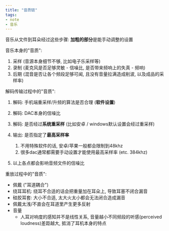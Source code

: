 ```yaml
---
title: "音质链"
tags:
- note
- 音乐
---
```



音乐从文件到耳朵经过这些步骤: **加粗的部分**是能手动调整的设置



音乐本身的"音质":

1. 采样 (音源本身细节不够, 比如电子乐采样等)
2. 录制 (麦克风是否足够灵敏 - 信噪比, 是否带来频响上的失真 - 频响)
3. 后期 (混音是否让各个频段足够可闻, 且没有音量拉满造成削波, 以及成品的采样率)



解码传输过程中的"音质":

1. 解码: 手机端重采样/升频的算法是否合理 (**软件设置**)
2. 解码: DAC本身的信噪比
3. 解码: 是否经过**系统重采样** (比如安卓 / windows默认设置会经过重采样)
4. 输出: 是否指定了**最高采样率**
   1. 不用特殊软件的话, 安卓/苹果一般都会限制到48khz
   2. 很多dac通常都需要手动设置才能使用最高采样率 (etc. 384khz)

5. 以上各点都会影响音频文件的信噪比



重放过程中的"音质":

-  佩戴 ("耳道耦合")
  -  绕耳耳机: 绕耳不合适的话会把重量加在耳朵上, 导致耳塞不闭合漏音
  -  硅胶耳套: 大小不合适, 太大火太小都会无法闭合造成漏音
  -  佩戴太浅/不直会在耳道里产生更多反射
-  音量
   -  人耳对响度的感知并不是线性关系, 音量越小不同频段的听感(perceived loudness)差距越大, 抵消了耳机本身的特点

